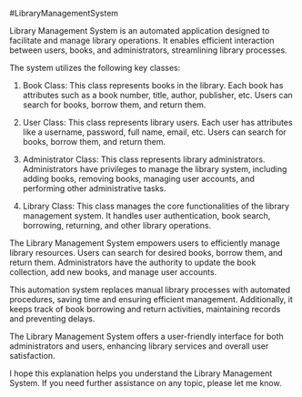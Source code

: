 #LibraryManagementSystem

Library Management System is an automated application designed to facilitate and manage library operations. It enables efficient interaction between users, books, and administrators, streamlining library processes.

The system utilizes the following key classes:

1. Book Class: This class represents books in the library. Each book has attributes such as a book number, title, author, publisher, etc. Users can search for books, borrow them, and return them.

2. User Class: This class represents library users. Each user has attributes like a username, password, full name, email, etc. Users can search for books, borrow them, and return them.

3. Administrator Class: This class represents library administrators. Administrators have privileges to manage the library system, including adding books, removing books, managing user accounts, and performing other administrative tasks.

4. Library Class: This class manages the core functionalities of the library management system. It handles user authentication, book search, borrowing, returning, and other library operations.

The Library Management System empowers users to efficiently manage library resources. Users can search for desired books, borrow them, and return them. Administrators have the authority to update the book collection, add new books, and manage user accounts.

This automation system replaces manual library processes with automated procedures, saving time and ensuring efficient management. Additionally, it keeps track of book borrowing and return activities, maintaining records and preventing delays.

The Library Management System offers a user-friendly interface for both administrators and users, enhancing library services and overall user satisfaction.

I hope this explanation helps you understand the Library Management System. If you need further assistance on any topic, please let me know.
